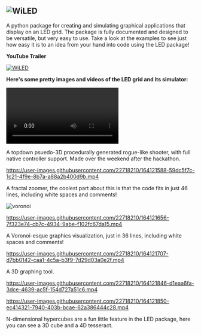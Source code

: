 ![WiLED](https://github.com/sekaha/LED/assets/22718210/cb89ff39-6202-45be-9f80-c973a3ea1b29)
---

A python package for creating and simulating graphical applications that display on an LED grid. The package is fully documented and designed to be versatile, but very easy to use. Take a look at the examples to see just how easy it is to an idea from your hand into code using the LED package!

**YouTube Trailer**

[![WiLED](https://i.imgur.com/0CPYuYF.png)](https://www.youtube.com/watch?v=WWUICMdFa3I)

**Here's some pretty images and videos of the LED grid and its simulator:**

![tankgame](https://i.imgur.com/UsvWBtg.mp4)

A topdown psuedo-3D procedurally generated rogue-like shooter, with full native controller support. Made over the weekend after the hackathon.

https://user-images.githubusercontent.com/22718210/164121588-59dc5f7c-1c21-4f9e-8b7a-a88a2b400d9b.mp4

A fractal zoomer, the coolest part about this is that the code fits in just 46 lines, including white spaces and comments!

![voronoi](https://user-images.githubusercontent.com/22718210/164121674-fb5c522a-1240-46e9-967c-c2679257c367.jpg)

https://user-images.githubusercontent.com/22718210/164121656-7f323e74-cb7c-4934-9abe-f102fc67da15.mp4

A Voronoi-esque graphics visualization, just in 36 lines, including white spaces and comments!

https://user-images.githubusercontent.com/22718210/164121707-d7bb0142-caa1-4c5a-b3f9-7d29d03a0e2f.mp4

A 3D graphing tool.

https://user-images.githubusercontent.com/22718210/164121846-d1eaa6fa-3dce-4639-ac5f-154d727a51c6.mp4

https://user-images.githubusercontent.com/22718210/164121850-ec414321-7940-403b-bcae-62a386444c28.mp4

N-dimensional hypercubes are a fun little feature in the LED package, here you can see a 3D cube and a 4D tesseract.

